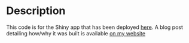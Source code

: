 # Description

This code is for the Shiny app that has been deployed [here](https://www.shinyapps.io/admin/#/application/227931). A blog post detailing how/why it was built is available [on my website](https://skcary77.github.io/blog/banff-campsites/)